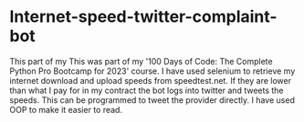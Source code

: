 # Internet-speed-twitter-complaint-bot

This part of my This was part of my '100 Days of Code: The Complete Python Pro Bootcamp for 2023' course.
I have used selenium to retrieve my internet download and upload speeds from speedtest.net. 
If they are lower than what I pay for in my contract the bot logs into twitter and tweets the speeds.
This can be programmed to tweet the provider directly.
I have used OOP to make it easier to read.